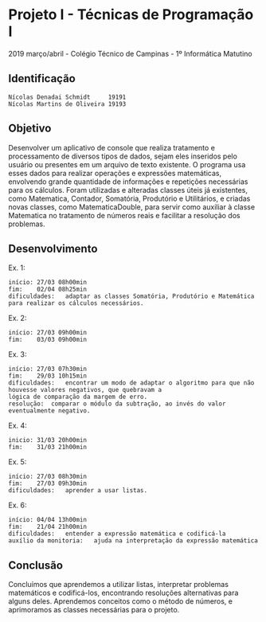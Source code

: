# Projeto I - Técnicas de Programação I
2019 março/abril - Colégio Técnico de Campinas - 1º Informática Matutino

## Identificação

	Nícolas Denadai Schmidt		19191
	Nícolas Martins de Oliveira	19193

## Objetivo
Desenvolver um aplicativo de console que realiza tratamento e processamento de diversos tipos de dados, sejam eles inseridos pelo usuário ou presentes em um arquivo de texto existente. O programa usa esses dados para realizar operações e expressões matemáticas, envolvendo grande quantidade de informações e repetições necessárias para os cálculos. Foram utilizadas e alteradas classes úteis já existentes, como Matematica, Contador, Somatória, Produtório e Utilitários, e criadas novas classes, como MatematicaDouble, para servir como auxiliar à classe Matematica no tratamento de números reais e facilitar a resolução dos problemas.

## Desenvolvimento

Ex. 1: 

	início:	27/03 08h00min
	fim:	02/04 08h25min	
	dificuldades:	adaptar as classes Somatória, Produtório e Matemática para realizar os cálculos necessários.

Ex. 2: 

	início:	27/03 09h00min
	fim:	03/03 09h00min

Ex. 3: 

	início:	27/03 07h30min
	fim:	29/03 10h15min
	dificuldades:	encontrar um modo de adaptar o algoritmo para que não houvesse valores negativos, que quebravam a
	lógica de comparação da margem de erro.
	resolução:	comparar o módulo da subtração, ao invés do valor eventualmente negativo.

Ex. 4: 

	inicio:	31/03 20h00min
	fim:	31/03 21h00min

Ex. 5:

	início:	27/03 08h30min
	fim:	27/03 09h30min
	dificuldades:	aprender a usar listas.

Ex. 6: 

	início:	04/04 13h00min
	fim:	21/04 21h00min	
	dificuldades:	entender a expressão matemática e codificá-la
	auxílio da monitoria:	ajuda na interpretação da expressão matemática


## Conclusão
Concluímos que aprendemos a utilizar listas, interpretar problemas matemáticos e codificá-los, encontrando resoluções alternativas para alguns deles. Aprendemos conceitos como o método de números, e aprimoramos as classes necessárias para o projeto.
